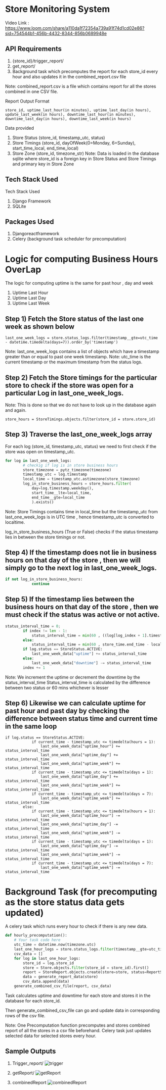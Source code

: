 # Store Monitoring System
Video Link : https://www.loom.com/share/a110da1f72354a739a91f74d1cd02e86?sid=754544b1-456b-4432-8344-856b0689948e
## API Requirements
1)	{store_id}/trigger_report/
2)	get_report/
3)	Background task which precomputes the report for each store_id every hour and also updates it in the combined_report.csv file

Note: combined_report.csv is a file which contains report for all the stores combined in one CSV file.

Report Output Format
```
store_id, uptime_last_hour(in minutes), uptime_last_day(in hours), update_last_week(in hours), downtime_last_hour(in minutes), downtime_last_day(in hours), downtime_last_week(in hours)
```

Data provided
1)	Store Status (store_id, timestamp_utc, status)
2)	Store Timings (store_id, dayOfWeek(0=Monday, 6=Sunday), start_time_local, end_time_local)
3)	Store Zone (store_id, timezone_str)
Note: Data is loaded in the database sqlite where store_id is a foreign key in Store Status and Store Timings and primary key in Store Zone

## Tech Stack Used

Tech Stack Used
1)	Django Framework
2)	SQLite


## Packages Used

1)	Djangoreactframework
2)	Celery  (background task scheduler for precomputation)


# Logic for computing Business Hours OverLap
The logic for computing uptime is the same for past hour , day and week
1)	Uptime Last Hour
2)	Uptime Last Day
3)	Uptime Last Week

## Step 1) Fetch the Store status of the last one week as shown below 
```
last_one_week_logs = store.status_logs.filter(timestamp__gte=utc_time - datetime.timedelta(days=7)).order_by('timestamp')
```

Note: last_one_week_logs contains a list of objects which have a timestamp greater than or equal to past one week timestamp.
Note: utc_time is the current timestamp or the maximum timestamp from the status logs.


## Step 2) Fetch the Store timings for the particular store to check if the store was open for a particular Log in last_one_week_logs.

Note: This is done so that we do not have to look up in the database again and again.
```
store_hours = StoreTimings.objects.filter(store_id = store.store_id)
```

## Step 3) Traverse the last_one_week_logs array

For each log (store_id, timestamp_utc, status) we need to first check if the store was open on timestamp_utc.
```python
for log in last_one_week_logs:
        # checkig if log is in store business hours
        store_timezone = pytz_timezone(timezone)
        timestamp_utc = log.timestamp
        local_time = timestamp_utc.astimezone(store_timezone)
        log_in_store_business_hours = store_hours.filter(
            day=log.timestamp.weekday(),
            start_time__lte=local_time,
            end_time__gte=local_time
            ).exists()
```
Note: Store Timings contains time in local_time but the timestamp_utc from last_one_week_logs is in UTC time , hence timestamp_utc is converted to localtime.

log_in_store_business_hours (True or False) checks if the status timestamp lies in between the store timings or not.

## Step 4) If the timestamp does not lie in business hours on that day of the store , then we will simply go to the next log in last_one_week_logs.
```python
if not log_in_store_business_hours:
            continue
```

## Step 5) If the timestamp lies between the business hours on that day of the store , then we must check if the status was active or not active.
```python
status_interval_time = 0;
        if index != len - 1:
            status_interval_time = min(60 , ((log[log_index + 1].timestamp - log[index].timestamp).seconds)/60)
        else:
            status_interval_time = min(60 , store_time.end_time - local_time.time())
        if log.status == StoreStatus.ACTIVE:
            last_one_week_data["uptime"] += status_interval_time
        else:
            last_one_week_data["downtime"] -= status_interval_time
        index += 1
```

Note: We increment the uptime or decrement the downtime by the status_interval_time
Status_interval_time is calculated by the difference between two status or 60 mins whichever is lesser

## Step 6) Likewise we can calculate uptime for past hour and past day by checking the difference between status time and current time in the same loop

```
if log.status == StoreStatus.ACTIVE:
            if current_time - timestamp_utc <= timedelta(hours = 1):
                last_one_week_data["uptime_hour"] += status_interval_time
                last_one_week_data["uptime_day"] += status_interval_time
                last_one_week_data["uptime_week"] += status_interval_time
            if current_time - timestamp_utc <= timedelta(days = 1):
                last_one_week_data["uptime_day"] += status_interval_time
                last_one_week_data["uptime_week"] += status_interval_time
            if current_time - timestamp_utc <= timedelta(days = 7):
                last_one_week_data["uptime_week"] += status_interval_time
        else:
            if current_time - timestamp_utc <= timedelta(hours = 1):
                last_one_week_data["uptime_hour"] -= status_interval_time
                last_one_week_data["uptime_day"] -= status_interval_time
                last_one_week_data["uptime_week"] -= status_interval_time
            if current_time - timestamp_utc <= timedelta(days = 1):
                last_one_week_data["uptime_day"] -= status_interval_time
                last_one_week_data["uptime_week"] -= status_interval_time
            if current_time - timestamp_utc <= timedelta(days = 7):
                last_one_week_data["uptime_week"] -= status_interval_time
```

# Background Task (for precomputing as the store status data gets updated)

A celery task which runs every hour to check if there is any new data.
```python
def hourly_precomputation():
    # Your task code here
    utc_time = datetime.now(timezone.utc)
    last_one_hour_logs = store.status_logs.filter(timestamp__gte=utc_time - datetime.timedelta(hours = 1)).order_by('timestamp')
    csv_data = []
    for log in last_one_hour_logs:
        store_id = log.store_id
        store = Store.objects.filter(store_id = store_id).first()
        report = StoreReport.objects.create(store=store, status=ReportStatus.PENDING , report_id=str(uuid.uuid4()))
        data = generate_report_data(store)
        csv_data.append(data)
    generate_combined_csv_file(report, csv_data)
```

Task calculates uptime and downtime for each store and stores it in the database for each store_id.

Then generate_combined_csv_file can go and update data in corresponding rows of the csv file.

Note: One Precomputation function precomputes and stores combined report of all the stores in a csv file beforehand.
Celery task just updates selected data for selected stores every hour.
## Sample Outputs
1) Trigger_report/
![trigger](https://github.com/rajas2716/Store_Monitoring_API/blob/master/Documentation/trigger.png)

2) getReport/
![getReport](https://github.com/rajas2716/Store_Monitoring_API/blob/master/Documentation/getReport.png)

3) combinedReport
![combinedReport](https://github.com/rajas2716/Store_Monitoring_API/blob/master/Documentation/combinedReport.png)

